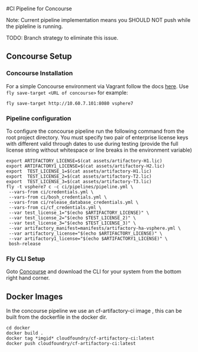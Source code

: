 #CI Pipeline for Concourse

Note: Current pipeline implementation means you SHOULD NOT push while the pipleline
is running.

TODO: Branch strategy to eliminate this issue.

## Concourse Setup

### Concourse Installation

For a simple Concourse environment via Vagrant follow the docs [here](http://concourse.ci/deploying-with-vagrant.html).
Use `fly save-target <URL of concourse>`
for example:
```
fly save-target http://10.60.7.101:8080 vsphere7
```
### Pipeline configuration

To configure the concourse pipeline run the following command from the root project directory.
You must specify two pair of enterprise license keys with different valid through dates to use during testing (provide the full license string without whitespace or line breaks in the environment variable)

```
export ARTIFACTORY_LICENSE=$(cat assets/artifactory-H1.lic)
export ARTIFACTORY1_LICENSE=$(cat assets/artifactory-H2.lic)
export  TEST_LICENSE_1=$(cat assets/artifactory-H1.lic)
export  TEST_LICENSE_2=$(cat assets/artifactory-T2.lic)
export  TEST_LICENSE_3=$(cat assets/artifactory-T3.lic)
fly -t vsphere7 c -c ci/pipelines/pipeline.yml \
 --vars-from ci/credentials.yml \
 --vars-from ci/bosh_credentials.yml \
 --vars-from ci/release_database_credentials.yml \
 --vars-from ci/cf_credentials.yml \
 --var test_license_1="$(echo $ARTIFACTORY_LICENSE)" \
 --var test_license_2="$(echo $TEST_LICENSE_2)" \
 --var test_license_3="$(echo $TEST_LICENSE_3)" \
 --var artifactory_manifest=manifests/artifactory-ha-vsphere.yml \
 --var artifactory_license="$(echo $ARTIFACTORY_LICENSE)" \
 --var artifactory1_license="$(echo $ARTIFACTORY1_LICENSE)" \
 bosh-release
```

### Fly CLI Setup

Goto [Concourse](http://192.168.100.4:8080/pipelines/main) and download the
CLI for your system from the bottom right hand corner.

## Docker Images

In the concourse pipeline we use an cf-artifactory-ci image
, this can be built from the dockerfile in the docker dir.

```
cd docker
docker build .
docker tag *imgid* cloudfoundry/cf-artifactory-ci:latest
docker push cloudfoundry/cf-artifactory-ci:latest
```
